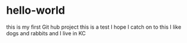 # hello-world
this is my first Git hub project
this is a test
I hope I catch on to this
I like dogs and rabbits and I live in KC
